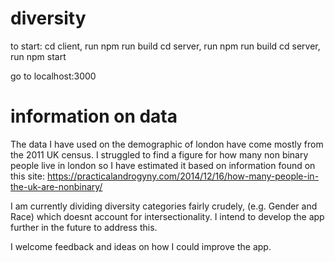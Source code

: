 # diversity
to start:
cd client, run npm run build
cd server, run npm run build
cd server, run npm start

go to localhost:3000


# information on data
The data I have used on the demographic of london have come mostly from the 2011 UK census. 
I struggled to find a figure for how many non binary people live in london so I have estimated it based on information found on this site: https://practicalandrogyny.com/2014/12/16/how-many-people-in-the-uk-are-nonbinary/

I am currently dividing diversity categories fairly crudely, (e.g. Gender and Race) which doesnt account for intersectionality. I intend to develop the app further in the future to address this. 

I welcome feedback and ideas on how I could improve the app. 



